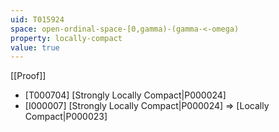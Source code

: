 ```yaml
---
uid: T015924
space: open-ordinal-space-[0,gamma)-(gamma-<-omega)
property: locally-compact
value: true
---
```

[[Proof]]

* [T000704] [Strongly Locally Compact|P000024]
* [I000007] [Strongly Locally Compact|P000024] => [Locally Compact|P000023]

